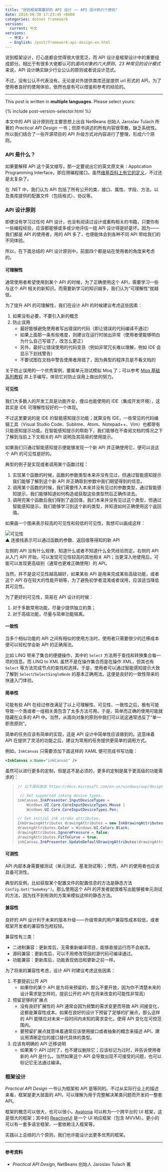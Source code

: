 ```yaml
---
title: "好的框架需要好的 API 设计 —— API 设计的六个原则"
date: 2018-06-30 17:23:45 +0800
categories: dotnet framework
version:
  current: 中文
versions:
  - 中文: #
  - English: /post/framework-api-design-en.html
---
```


说到框架设计，打心底都会觉得很大很宽泛，而 API 设计是框架设计中的重要组成部分。相比于有很多大佬都认可的*面向对象的六大原则*、*23 种常见的设计模式*来说，API 设计确实缺少行业公认的原则或者说设计范式。

不过，没有公认不代表没有。无论是对外提供类库还是提供 url 形式的 API，为了使用者良好的使用体验，依然也是有可以借鉴和参考的经验的。

---

This post is written in **multiple languages**. Please select yours:

{% include post-version-selector.html %}

本文中的 API 设计原则在主要思想上出自 NetBeans 创始人 Jaroslav Tulach 所著的 *Practical API Design* 一书；但原书讲述的所有内容很零散，缺乏系统性。所以我们结合了一些开源项目的 API 升级方式对内容进行了整理，形成六个原则。

<div id="toc"></div>

### API 是什么？

如果要解释 API 这个英文缩写，那一定要说出它的英文原文来：Application Programming Interface，即应用编程接口。虽然[维基百科上有它的定义](https://zh.wikipedia.org/zh-hans/%E5%BA%94%E7%94%A8%E7%A8%8B%E5%BA%8F%E6%8E%A5%E5%8F%A3)，不过还是太复杂了。

在 .NET 中，我们认为 API 包括了所有公开的类、接口、属性、字段、方法，以及类库提供的配置文件（包括格式）、协议等。

### API 设计原则

即便没有学习过任何 API 设计，也没有阅读过设计或重构相关的书籍，只要你有一些编程经验，应该都能够或多或少地评估一组 API 设计得是好是坏。因为——我们都是 API 的使用者，用的 API 多了，也便能体会到各种不同 API 带给我们的不同体验。

所以，在下面总结的 API 设计原则中，前面四个都是站在使用者的角度来考虑的。

#### 可理解性

通常使用者希望使用到某个 API 的时候，为了正确使用这个 API，需要学习一些与这个 API 相关的新知识。而需要新学习的知识越多，我们认为“可理解性”就越低。

为了提升 API 的可理解性，我们在设计 API 的时候建议考虑这些因素：

1. 如果没有必要，不要引入新的概念
1. 防止误用
    - 最好能够避免使用者写出错误的代码（即让错误的代码编译不通过）
    - 如果上面那一条有些难度，则建议在运行时抛出异常（使用者便能够明白为什么自己写错了，改怎么更正）
    - 另外，最好让错误使用的代码变丑（例如非常冗长难以理解，例如 IDE 会显示下划线警告）
    - 不要试图在文档中警告使用者用错了，因为典型的程序员是不看文档的

关于防止误用的一个优秀案例，要属单元测试模拟 Moq 了；可以参考 [Moq 基础系列教程](https://huangtengxiao.gitee.io/post/Moq%E5%9F%BA%E7%A1%80-%E4%B8%80.html) 并上手编写，体验它对防止误用上做出的努力。

#### 可见性

我们大多数人的开发工具是功能齐全，傻瓜也能使用的 IDE（集成开发环境），这其实是 IDE 可理解性较好的一个体现。

不过这里要说的是 IDE 的智能感知提示功能；就算没有 IDE，一些常见的代码编辑工具（Visual Studio Code、Sublime、Atom、Notepad++、Vim）也都带有只能感知提示功能。在智能感知提示的帮助下，我们能够在不查阅文档的情况之下了解到当前上下文相关的 API 说明及其简易的使用提示。

如果我们只通过智能感知提示便能够发现一个新 API 并正确使用它，便可以说这个 API 的可见性是好的。

典型的例子是实现或者调用某个函数过程：

1. 实现某个函数的时候，函数的参数类型本来并没有见过，但通过智能感知提示我们能够了解到这个新 API 并正确取到参数中我们期望得到的信息。
1. 调用某个函数的时候，我们需要传入本来并没有见过的参数类型，通过智能感知提示，我们能够知道如何构造或获取这些类型然后正确传进去。
1. 调用完某个函数后我们得到了返回值，我们本来并没有见过这个类型，但通过智能感知提示，我们能够学习到这个新的类型，并知道如何正确使用这个返回值。

如果画一个图来表示较高的可见性和较低的可见性，我想可以画成这样：

![可见性](/static/posts/2018-06-30-15-46-00.png)  
▲ 连接线表示可以通过函数的参数、返回值等得知的新 API

左侧的 API 没有什么规律，知道什么或者不知道什么全凭经验而定。右侧的 API 从入门 API 开始，可以发现可见性较高的其他相关 API；当更深入地使用后，可能可以发现更高级别（通常也更难正确使用）的 API。

当然，并不是说可见性越高越好，如果某些 API 是用来完成某些高级功能，或者这个 API 存在较大的性能开销等，为了避免初学者混淆或者误用，应该适当降低其可见性。

为了更好的可见性，简易在 API 设计的时候：

1. 对于多数常用功能，尽量少提供独立的类；
1. 对于高级功能，尽量与简单功能隔离。

#### 一致性

当多个相似功能的 API 之间有相似的使用方法时，使用者只需要很少的迁移成本便可以轻松学会新 API 的正确用法。

比如 LINQ 带来了集合的便捷操作，其中的 `Select` 方法用于查找和转换集合每一项的信息。而 LINQ to XML 虽然不是在操作集合而是在操作 XML，但其也有 `Select` 等方法完成节点的查找和选择。于是，使用者可以通过智能感知提示大致了解到 `Select`/`SelectSingleNode` 的基本正确用法。这便是良好的一致性带来的快速入门体验。

#### 简单性

可能有些 API 在经过修改满足了以上可理解性、可见性、一致性之后，极有可能导致一个类或者一组相关类包含了太多方法可用。于是，简单而正确的使用可能就隐藏在众多的 API 中。当然，从面向对象的原则中我们可以说这通常违反了“单一职责原则”。

简单的任务应该有简单的实现，这是 API 设计中简单性应该做到的。这意味着 API 在提供了灵活的功能之后，建议为常用的任务提供更简单的调用方式。

例如，`InkCanvas` 只需要添加下面这样的 XAML 便可完成书写功能：

```xml
<InkCanvas x:Name="inkCanvas" />
```

虽然可以进行更多的定制，但是这不是必须的，更多的定制是属于更高级的功能需求的：

> ```csharp
> // 以下源码来自 https://docs.microsoft.com/en-us/windows/uwp/design/input/pen-and-stylus-interactions
> 
>  // Set supported inking device types.
> inkCanvas.InkPresenter.InputDeviceTypes =
>     Windows.UI.Core.CoreInputDeviceTypes.Mouse |
>     Windows.UI.Core.CoreInputDeviceTypes.Pen;
> 
> // Set initial ink stroke attributes.
> InkDrawingAttributes drawingAttributes = new InkDrawingAttributes();
> drawingAttributes.Color = Windows.UI.Colors.Black;
> drawingAttributes.IgnorePressure = false;
> drawingAttributes.FitToCurve = true;
> inkCanvas.InkPresenter.UpdateDefaultDrawingAttributes(drawingAttributes);
> ```

#### 可测性

API 内部本身需要被测试（单元测试、基准测试等）；然而，API 的使用者也应该具备可测性。

典型的反例，比如获取某个配置文件的配置信息的方法是静态方法 `Config.Get("SomeKey")`。那么使用这个 API 的开发者就很难写出能够被单元测试的方法，因为找不到有效的方案来模拟这样的静态方法。

#### 兼容性

良好的 API 设计利于未来的版本升级——升级带来的用户兼容性成本较低，或者框架开发者的兼容性包袱较轻。

兼容性有三类：

- 二进制兼容：更新库后，无需重新编译项目，能够直接运行而不会崩溃。
- 源码兼容：更新库后，可以不用修改项目的源代码可编译通过。
- 功能兼容：更新库后，功能表现依旧和更新之前一样。

为了将来的兼容性考虑，设计 API 时建议考虑这些因素：

1. 不要提前公开 API
    - 如果你的某个 API 是为将来预留的，那么不要开放，因为你不清楚未来的设计需求是怎样的，提前公开的 API 在将来改变的可能性非常高）
1. 预留足够的扩展点
    - 没有良好扩展性的 API 通常会因为频繁的需求变更而导致 API 间接变化，这都是兼容性成本。如果在良好的设计下预留了足够的扩展点，那么这样的 API 能够应对未来一段时间内未知的需求变化，使得 API 变化在可控范围内。
    - 要预留扩展点就意味着通常应该使用接口或者抽象的概念来描述 API，建议用清晰定位的接口替代具体的类型。
1. 应该有明确的 API 迁移说明
    - 如果某个 API 过时了，也不建议删除它；应该标记为过时，并告诉使用者新的 API 是什么。当然如果这个 API 会导致出现不可接受的问题，也可以标记它无法通过编译。

### 框架设计

*Practical API Design* 一书认为框架和 API 是等同的。不过从实际行业上的描述来看，框架是更大层面的 API，可以理解为用于完整解决某类问题而开发的一整套 API。

框架的概念可以很大，也可以很小。[Avalonia](https://github.com/AvaloniaUI/Avalonia) 可以称为一个跨平台的 UI 框架，这是很大的框架；其中的 [ReactiveUI](https://github.com/reactiveui/ReactiveUI) 是一个 UI 响应框架（包含 MVVM）。更小的可以有一套多语言框架、一套依赖注入框架等。

实践以上总结的六个原则，我们也许能设计出更多优秀的框架。

---

#### 参考资料

- *Practical API Design*, NetBeans 创始人 Jaroslav Tulach 著
